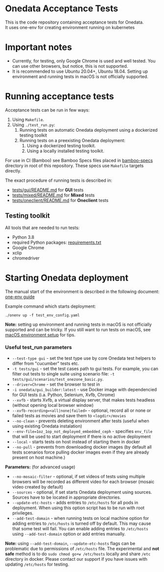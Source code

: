 # Onedata Acceptance Tests

This is the code repository containing acceptance tests for Onedata. \
It uses one-env for creating environment running on kubernetes

# Important notes

- Currently, for testing, only Google Chrome is used and well tested. 
You can use other browsers, but notice, this is not supported.    
- It is recommended to use Ubuntu 20.04+, Ubuntu 18.04. Setting up environment 
and running tests in macOS is not officially supported.

# Running acceptance tests
Acceptance tests can be run in few ways:
1. Using `Makefile`.
2. Using `./test_run.py`:
   1. Running tests on automatic Onedata deployment using a dockerized testing toolkit
   2. Running tests on a preexisting Onedata deployment:
      1. Using a dockerized testing toolkit.
      2. Using a locally installed testing toolkit.

For use in CI (Bamboo) see Bamboo Specs files placed in [bamboo-specs](bamboo-specs) directory in root of this repository. These specs use `Makefile` targets directly.

The exact procedure of running tests is described in:
* [tests/gui/README.md](./tests/gui/README.md) for **GUI** tests
* [tests/mixed/README.md](./tests/mixed/README.md) for **Mixed** tests
* [tests/oneclient/README.md](./tests/oneclient/README.md) for **Oneclient** tests


## Testing toolkit
All tools that are needed to run tests:
* Python 3.8
* required Python packages: [requirements.txt](requirements.txt)
* Google Chrome
* xclip
* chromedriver


# Starting Onedata deployment
The manual start of the environment is described in the following
document: [one-env guide](https://git.onedata.org/projects/VFS/repos/onedev/browse/guides/one-env.md)

Example command which starts deployment:

 ```
./onenv up -f test_env_config.yaml 
 ```

**Note:** setting up environment and running tests in macOS is not officially
supported and can be tricky. If you still want to run tests on macOS, see 
[macOS environment setup](macOS_enviroment_setup.md) for tips.

### Useful test_run parameters

* `--test-type gui` - set the test type use by core Onedata test helpers to differ from
"cucumber" tests etc.
* `-t tests/gui` - set the test cases path to gui
tests. For example, you can filter out tests to single suite using scenario file:
`-t tests/gui/scenarios/test_onezone_basic.py`.
* `--driver=Chrome` - set the browser to test in
* `-i onedata/gui_builder:latest` - use Docker image with dependencied for GUI tests
(i.a. Python, Selenium, Xvfb, Chrome)
* `--xvfb` - starts Xvfb, a virtual display server, that makes tests headless (without opening local browser window)
* `--xvfb-recording=<all|none|failed>` - optional, record all or none or failed tests
as movies and save them to `<logdir>/movies`
* `--no-clean` - prevents deleting environment after tests (useful when using existing Onedata instalation)
* `--env-file=1oz_1op_not_deployed_embedded_ceph` - specifies `env_file` that will be used to start deployment if there is no active deployment 
* `--local` - starts tests on host instead of starting them in docker
* `--no-pull` - prevents from downloading docker images (by default all tests scenarios force pulling docker
                        images even if they are already present on host
                        machine.)

**Parameters:** (for advanced usage)

* `--no-mosaic-filter` - optional, if set videos of tests using multiple browsers will
be recorded as different video for each browser (mosaic video created by default) 
* `--sources` - optional, if set starts Onedata deployment using sources. Sources have
to be located in appropriate directories.
* `--update-etc-hosts` <!--- TODO VFS-10023 make description more specific after investigating this flag -->- adds entries to `/etc/hosts` for all pods in deployment.
When using this option script has to be run with root privileges.   
* `--add-test-domain` <!--- TODO VFS-10025 make description more specific after investigating this flag -->- when running tests on local machine option for adding entries to
`/etc/hosts` is turned off by default. This may cause that some test will fail.
You can enable adding entries to `/etc/hosts` using `--add-test-domain` option or add
entries manually.

**Note:** using `--add-test-domain`, `--update-etc-hosts` flags can be problematic due to permissions of `/etc/hosts` file.
The experimental and **not safe** method is to do `sudo chmod go+w /etc/hosts` locally and
share `/etc` directory in docker.
Please contact our support if you have issues with updating `/etc/hosts` for testing.